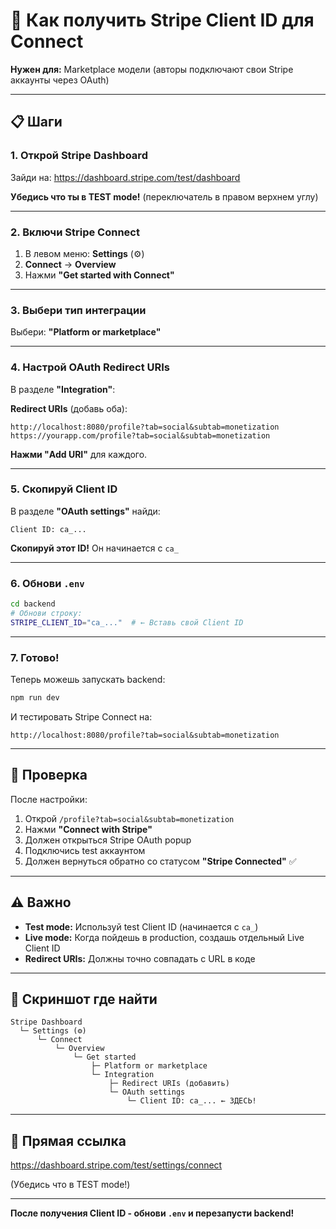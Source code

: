 # 🔑 Как получить Stripe Client ID для Connect

**Нужен для:** Marketplace модели (авторы подключают свои Stripe аккаунты через OAuth)

---

## 📋 Шаги

### 1. **Открой Stripe Dashboard**

Зайди на: https://dashboard.stripe.com/test/dashboard

**Убедись что ты в TEST mode!** (переключатель в правом верхнем углу)

---

### 2. **Включи Stripe Connect**

1. В левом меню: **Settings** (⚙️)
2. **Connect** → **Overview**
3. Нажми **"Get started with Connect"**

---

### 3. **Выбери тип интеграции**

Выбери: **"Platform or marketplace"**

---

### 4. **Настрой OAuth Redirect URIs**

В разделе **"Integration"**:

**Redirect URIs** (добавь оба):
```
http://localhost:8080/profile?tab=social&subtab=monetization
https://yourapp.com/profile?tab=social&subtab=monetization
```

**Нажми "Add URI"** для каждого.

---

### 5. **Скопируй Client ID**

В разделе **"OAuth settings"** найди:

```
Client ID: ca_...
```

**Скопируй этот ID!** Он начинается с `ca_`

---

### 6. **Обнови `.env`**

```bash
cd backend
# Обнови строку:
STRIPE_CLIENT_ID="ca_..."  # ← Вставь свой Client ID
```

---

### 7. **Готово!**

Теперь можешь запускать backend:

```bash
npm run dev
```

И тестировать Stripe Connect на:
```
http://localhost:8080/profile?tab=social&subtab=monetization
```

---

## 🧪 Проверка

После настройки:

1. Открой `/profile?tab=social&subtab=monetization`
2. Нажми **"Connect with Stripe"**
3. Должен открыться Stripe OAuth popup
4. Подключись test аккаунтом
5. Должен вернуться обратно со статусом **"Stripe Connected"** ✅

---

## ⚠️ Важно

- **Test mode:** Используй test Client ID (начинается с `ca_`)
- **Live mode:** Когда пойдешь в production, создашь отдельный Live Client ID
- **Redirect URIs:** Должны точно совпадать с URL в коде

---

## 📸 Скриншот где найти

```
Stripe Dashboard
  └─ Settings (⚙️)
      └─ Connect
          └─ Overview
              └─ Get started
                  ├─ Platform or marketplace
                  └─ Integration
                      ├─ Redirect URIs (добавить)
                      └─ OAuth settings
                          └─ Client ID: ca_... ← ЗДЕСЬ!
```

---

## 🔗 Прямая ссылка

https://dashboard.stripe.com/test/settings/connect

(Убедись что в TEST mode!)

---

**После получения Client ID - обнови `.env` и перезапусти backend!**
